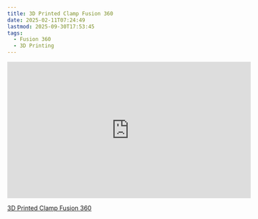 ```yaml
---
title: 3D Printed Clamp Fusion 360
date: 2025-02-11T07:24:49
lastmod: 2025-09-30T17:53:45
tags:
  - Fusion 360
  - 3D Printing
---
```


<div class="iframe-16-9-container">
<iframe class="youTubeIframe" width="560" height="315" src="https://www.youtube.com/embed/HenImRbfuZg?rel=0" title="YouTube video player" frameborder="0" allow="accelerometer; autoplay; clipboard-write; encrypted-media; gyroscope; picture-in-picture; web-share" referrerpolicy="strict-origin-when-cross-origin" allowfullscreen></iframe>
</div>

[3D Printed Clamp Fusion 360](https://youtu.be/HenImRbfuZg)
